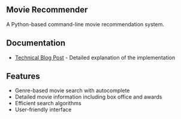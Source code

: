 ## Movie Recommender

A Python-based command-line movie recommendation system.

## Documentation
- [Technical Blog Post](BLOG.md) - Detailed explanation of the implementation

## Features
- Genre-based movie search with autocomplete
- Detailed movie information including box office and awards
- Efficient search algorithms
- User-friendly interface
